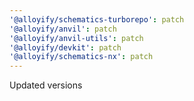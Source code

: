 ```yaml
---
'@alloyify/schematics-turborepo': patch
'@alloyify/anvil': patch
'@alloyify/anvil-utils': patch
'@alloyify/devkit': patch
'@alloyify/schematics-nx': patch
---
```


Updated versions
